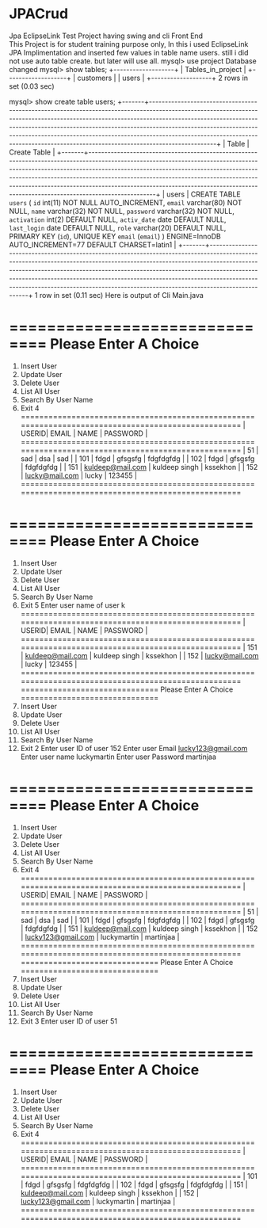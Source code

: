 # JPACrud
Jpa EclipseLink Test Project having swing and  cli Front End  
This Project is for student training purpose only, In this i used EclipseLink JPA Implimentation and inserted 
few values in table name users. still i did not use auto table create. but later will use all.
mysql> use project
Database changed
mysql> show tables;
+-------------------+
| Tables_in_project |
+-------------------+
| customers         |
| users             |
+-------------------+
2 rows in set (0.03 sec)

mysql> show create table users;
+-------+---------------------------------------------------------------------------------------------------------------------------------------------------------------------------------------------------------------------------------------------------------------------------------------------------------------------------------------------------------------------------------------------------------------------------+
| Table | Create Table                                                                                                                                                                                                                                                                                                                                                                                                              |
+-------+---------------------------------------------------------------------------------------------------------------------------------------------------------------------------------------------------------------------------------------------------------------------------------------------------------------------------------------------------------------------------------------------------------------------------+
| users | CREATE TABLE `users` (
  `id` int(11) NOT NULL AUTO_INCREMENT,
  `email` varchar(80) NOT NULL,
  `name` varchar(32) NOT NULL,
  `password` varchar(32) NOT NULL,
  `activation` int(2) DEFAULT NULL,
  `activ_date` date DEFAULT NULL,
  `last_login` date DEFAULT NULL,
  `role` varchar(20) DEFAULT NULL,
  PRIMARY KEY (`id`),
  UNIQUE KEY `email` (`email`)
) ENGINE=InnoDB AUTO_INCREMENT=77 DEFAULT CHARSET=latin1 |
+-------+---------------------------------------------------------------------------------------------------------------------------------------------------------------------------------------------------------------------------------------------------------------------------------------------------------------------------------------------------------------------------------------------------------------------------+
1 row in set (0.11 sec)
Here is output of Cli Main.java

==============================
Please Enter  A Choice
==============================
 1. Insert User 
 2. Update User 
 3. Delete User 
 4. List All User 
 5. Search By  User Name 
 0. Exit 
4
===================================================================================================
| USERID| EMAIL                       | NAME                        | PASSWORD                    |
===================================================================================================
| 51    | sad                         | dsa                         | sad                         |
| 101   | fdgd                        | gfsgsfg                     | fdgfdgfdg                   |
| 102   | fdgd                        | gfsgsfg                     | fdgfdgfdg                   |
| 151   | kuldeep@mail.com            | kuldeep singh               | kssekhon                    |
| 152   | lucky@mail.com              | lucky                       | 123455                      |
===================================================================================================

==============================
Please Enter  A Choice
==============================
 1. Insert User 
 2. Update User 
 3. Delete User 
 4. List All User 
 5. Search By  User Name 
 0. Exit 
5
Enter user name of user
k
===================================================================================================
| USERID| EMAIL                       | NAME                        | PASSWORD                    |
===================================================================================================
| 151   | kuldeep@mail.com            | kuldeep singh               | kssekhon                    |
| 152   | lucky@mail.com              | lucky                       | 123455                      |
===================================================================================================
==============================
Please Enter  A Choice
==============================
 1. Insert User 
 2. Update User 
 3. Delete User 
 4. List All User 
 5. Search By  User Name 
 0. Exit 
2
Enter user ID of user
152
Enter user Email
lucky123@gmail.com
Enter user name
luckymartin
Enter user Password
martinjaa

==============================
Please Enter  A Choice
==============================
 1. Insert User 
 2. Update User 
 3. Delete User 
 4. List All User 
 5. Search By  User Name 
 0. Exit 
4
===================================================================================================
| USERID| EMAIL                       | NAME                        | PASSWORD                    |
===================================================================================================
| 51    | sad                         | dsa                         | sad                         |
| 101   | fdgd                        | gfsgsfg                     | fdgfdgfdg                   |
| 102   | fdgd                        | gfsgsfg                     | fdgfdgfdg                   |
| 151   | kuldeep@mail.com            | kuldeep singh               | kssekhon                    |
| 152   | lucky123@gmail.com          | luckymartin                 | martinjaa                   |
===================================================================================================
==============================
Please Enter  A Choice
==============================
 1. Insert User 
 2. Update User 
 3. Delete User 
 4. List All User 
 5. Search By  User Name 
 0. Exit 
3
Enter user ID of user
51

==============================
Please Enter  A Choice
==============================
 1. Insert User 
 2. Update User 
 3. Delete User 
 4. List All User 
 5. Search By  User Name 
 0. Exit 
4
===================================================================================================
| USERID| EMAIL                       | NAME                        | PASSWORD                    |
===================================================================================================
| 101   | fdgd                        | gfsgsfg                     | fdgfdgfdg                   |
| 102   | fdgd                        | gfsgsfg                     | fdgfdgfdg                   |
| 151   | kuldeep@mail.com            | kuldeep singh               | kssekhon                    |
| 152   | lucky123@gmail.com          | luckymartin                 | martinjaa                   |
===================================================================================================
